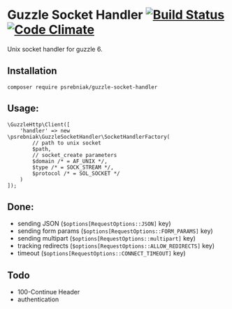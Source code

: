 # Guzzle Socket Handler [![Build Status](https://travis-ci.org/psrebniak/guzzle-socket-handler.svg?branch=master)](https://travis-ci.org/psrebniak/guzzle-socket-handler)  [![Code Climate](https://codeclimate.com/github/psrebniak/guzzle-socket-handler/badges/gpa.svg)](https://codeclimate.com/github/psrebniak/guzzle-socket-handler)

Unix socket handler for guzzle 6. 

## Installation

`composer require psrebniak/guzzle-socket-handler`

## Usage: 
``` 
\GuzzleHttp\Client([
    'handler' => new \psrebniak\GuzzleSocketHandler\SocketHandlerFactory(
        // path to unix socket
        $path, 
        // socket_create parameters
        $domain /* = AF_UNIX */, 
        $type /* = SOCK_STREAM */,
        $protocol /* = SOL_SOCKET */
    )
]);
```

## Done:

* sending JSON (`$options[RequestOptions::JSON]` key)
* sending form params (`$options[RequestOptions::FORM_PARAMS]` key)
* sending multipart (`$options[RequestOptions::multipart]` key)
* tracking redirects (`$options[RequestOptions::ALLOW_REDIRECTS]` key)
* timeout (`$options[RequestOptions::CONNECT_TIMEOUT]` key)

## Todo

* 100-Continue Header
* authentication